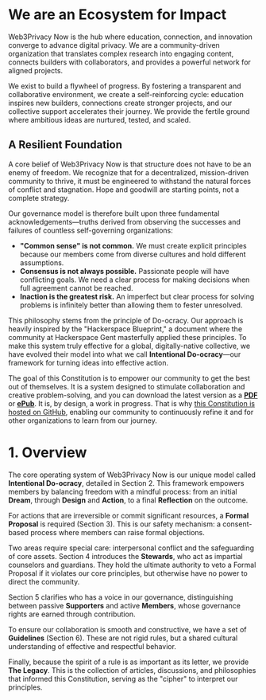 # We are an Ecosystem for Impact

Web3Privacy Now is the hub where education, connection, and innovation converge to advance digital privacy. We are a community-driven organization that translates complex research into engaging content, connects builders with collaborators, and provides a powerful network for aligned projects.

We exist to build a flywheel of progress. By fostering a transparent and collaborative environment, we create a self-reinforcing cycle: education inspires new builders, connections create stronger projects, and our collective support accelerates their journey. We provide the fertile ground where ambitious ideas are nurtured, tested, and scaled.

## A Resilient Foundation

A core belief of Web3Privacy Now is that structure does not have to be an enemy of freedom. We recognize that for a decentralized, mission-driven community to thrive, it must be engineered to withstand the natural forces of conflict and stagnation. Hope and goodwill are starting points, not a complete strategy.

Our governance model is therefore built upon three fundamental acknowledgements—truths derived from observing the successes and failures of countless self-governing organizations:

* **"Common sense" is not common.** We must create explicit principles because our members come from diverse cultures and hold different assumptions.
* **Consensus is not always possible.** Passionate people will have conflicting goals. We need a clear process for making decisions when full agreement cannot be reached.
* **Inaction is the greatest risk.** An imperfect but clear process for solving problems is infinitely better than allowing them to fester unresolved.

This philosophy stems from the principle of Do-ocracy. Our approach is heavily inspired by the "Hackerspace Blueprint," a document where the community at Hackerspace Gent masterfully applied these principles. To make this system truly effective for a global, digitally-native collective, we have evolved their model into what we call **Intentional Do-ocracy**—our framework for turning ideas into effective action.

The goal of this Constitution is to empower our community to get the best out of themselves. It is a system designed to stimulate collaboration and creative problem-solving, and you can download the latest version as a **[PDF](https://web3privacy.github.io/constitution/w3pn-constitution.pdf)** or **[ePub](https://web3privacy.github.io/constitution/w3pn-constitution.epub)**. It is, by design, a work in progress. That is why [this Constitution is hosted on GitHub](https://github.com/web3privacy/constitution), enabling our community to continuously refine it and for other organizations to learn from our journey.

# 1. Overview

The core operating system of Web3Privacy Now is our unique model called **Intentional Do-ocracy**, detailed in Section 2. This framework empowers members by balancing freedom with a mindful process: from an initial **Dream**, through **Design** and **Action**, to a final **Reflection** on the outcome.

For actions that are irreversible or commit significant resources, a **Formal Proposal** is required (Section 3). This is our safety mechanism: a consent-based process where members can raise formal objections.

Two areas require special care: interpersonal conflict and the safeguarding of core assets. Section 4 introduces the **Stewards**, who act as impartial counselors and guardians. They hold the ultimate authority to veto a Formal Proposal if it violates our core principles, but otherwise have no power to direct the community.

Section 5 clarifies who has a voice in our governance, distinguishing between passive **Supporters** and active **Members**, whose governance rights are earned through contribution.

To ensure our collaboration is smooth and constructive, we have a set of **Guidelines** (Section 6). These are not rigid rules, but a shared cultural understanding of effective and respectful behavior.

Finally, because the spirit of a rule is as important as its letter, we provide **The Legacy**. This is the collection of articles, discussions, and philosophies that informed this Constitution, serving as the "cipher" to interpret our principles.